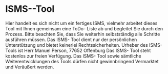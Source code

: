 # ISMS--Tool
Hier handelt es sich nicht um ein fertiges ISMS, vielmehr arbeitet dieses Tool mit Ihnen gemeinsam eine ToDo- Liste ab und begleitet Sie durch den Prozess. 
Bitte beachten Sie, dass Sie weiterhin selbstständig alle Schritte ausführen müssen.
Das ISMS- Tool dient nur der persönlichen Unterstützung und bietet keinerlei Rechtssicherheiten. 
Urheber des ISMS- Tools ist Herr Manuel Person, 77652 Offenburg 
Das ISMS- Tool steht kostenlos zur freien Verfügung.
Das ISMS- Tool sowie sämtliche Weiterentwicklungen des Tools dürfen nicht gewinnbringend Vermarktet und Veräußert werden. 
